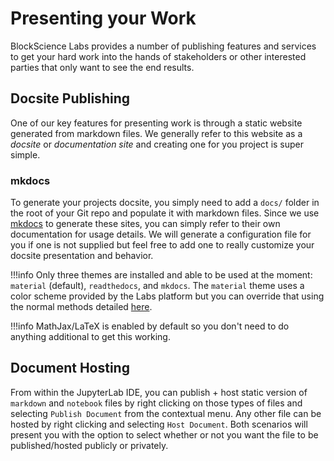 # Presenting your Work
BlockScience Labs provides a number of publishing features and services to get your hard work into the hands of stakeholders or other interested parties that only want to see the end results.

## Docsite Publishing
One of our key features for presenting work is through a static website generated from markdown files. We generally refer to this website as a *docsite* or *documentation site* and creating one for you project is super simple.

### mkdocs
To generate your projects docsite, you simply need to add a `docs/` folder in the root of your Git repo and populate it with markdown files. Since we use [mkdocs](https://mkdocs.org) to generate these sites, you can simply refer to their own documentation for usage details. We will generate a configuration file for you if one is not supplied but feel free to add one to really customize your docsite presentation and behavior.

!!!info
    Only three themes are installed and able to be used at the moment: `material` (default), `readthedocs`, and `mkdocs`. The `material` theme uses a color scheme provided by the Labs platform but you can override that using the normal methods detailed [here](https://squidfunk.github.io/mkdocs-material/setup/changing-the-colors/).
    
!!!info
    MathJax/LaTeX is enabled by default so you don't need to do anything additional to get this working.

## Document Hosting
From within the JupyterLab IDE, you can publish + host static version of `markdown` and `notebook` files by right clicking on those types of files and selecting `Publish Document` from the contextual menu. Any other file can be hosted by right clicking and selecting `Host Document`. Both scenarios will present you with the option to select whether or not you want the file to be published/hosted publicly or privately.